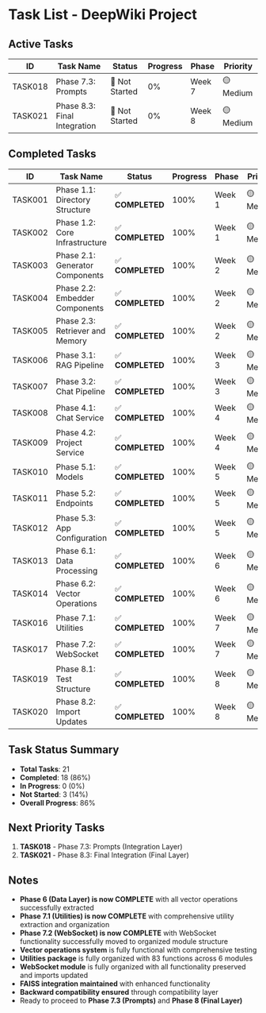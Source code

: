 # Task List - DeepWiki Project

## Active Tasks

| ID | Task Name | Status | Progress | Phase | Priority |
|----|-----------|--------|----------|-------|----------|
| TASK018 | Phase 7.3: Prompts | 🔴 Not Started | 0% | Week 7 | 🟡 Medium |
| TASK021 | Phase 8.3: Final Integration | 🔴 Not Started | 0% | Week 8 | 🟡 Medium |

## Completed Tasks

| ID | Task Name | Status | Progress | Phase | Priority |
|----|-----------|--------|----------|-------|----------|
| TASK001 | Phase 1.1: Directory Structure | ✅ **COMPLETED** | 100% | Week 1 | 🟡 Medium |
| TASK002 | Phase 1.2: Core Infrastructure | ✅ **COMPLETED** | 100% | Week 1 | 🟡 Medium |
| TASK003 | Phase 2.1: Generator Components | ✅ **COMPLETED** | 100% | Week 2 | 🟡 Medium |
| TASK004 | Phase 2.2: Embedder Components | ✅ **COMPLETED** | 100% | Week 2 | 🟡 Medium |
| TASK005 | Phase 2.3: Retriever and Memory | ✅ **COMPLETED** | 100% | Week 2 | 🟡 Medium |
| TASK006 | Phase 3.1: RAG Pipeline | ✅ **COMPLETED** | 100% | Week 3 | 🟡 Medium |
| TASK007 | Phase 3.2: Chat Pipeline | ✅ **COMPLETED** | 100% | Week 3 | 🟡 Medium |
| TASK008 | Phase 4.1: Chat Service | ✅ **COMPLETED** | 100% | Week 4 | 🟡 Medium |
| TASK009 | Phase 4.2: Project Service | ✅ **COMPLETED** | 100% | Week 4 | 🟡 Medium |
| TASK010 | Phase 5.1: Models | ✅ **COMPLETED** | 100% | Week 5 | 🟡 Medium |
| TASK011 | Phase 5.2: Endpoints | ✅ **COMPLETED** | 100% | Week 5 | 🟡 Medium |
| TASK012 | Phase 5.3: App Configuration | ✅ **COMPLETED** | 100% | Week 5 | 🟡 Medium |
| TASK013 | Phase 6.1: Data Processing | ✅ **COMPLETED** | 100% | Week 6 | 🟡 Medium |
| TASK014 | Phase 6.2: Vector Operations | ✅ **COMPLETED** | 100% | Week 6 | 🟡 Medium |
| TASK016 | Phase 7.1: Utilities | ✅ **COMPLETED** | 100% | Week 7 | 🟡 Medium |
| TASK017 | Phase 7.2: WebSocket | ✅ **COMPLETED** | 100% | Week 7 | 🟡 Medium |
| TASK019 | Phase 8.1: Test Structure | ✅ **COMPLETED** | 100% | Week 8 | 🟡 Medium |
| TASK020 | Phase 8.2: Import Updates | ✅ **COMPLETED** | 100% | Week 8 | 🟡 Medium |

## Task Status Summary

- **Total Tasks**: 21
- **Completed**: 18 (86%)
- **In Progress**: 0 (0%)
- **Not Started**: 3 (14%)
- **Overall Progress**: 86%

## Next Priority Tasks

1. **TASK018** - Phase 7.3: Prompts (Integration Layer)
2. **TASK021** - Phase 8.3: Final Integration (Final Layer)

## Notes

- **Phase 6 (Data Layer) is now COMPLETE** with all vector operations successfully extracted
- **Phase 7.1 (Utilities) is now COMPLETE** with comprehensive utility extraction and organization
- **Phase 7.2 (WebSocket) is now COMPLETE** with WebSocket functionality successfully moved to organized module structure
- **Vector operations system** is fully functional with comprehensive testing
- **Utilities package** is fully organized with 83 functions across 6 modules
- **WebSocket module** is fully organized with all functionality preserved and imports updated
- **FAISS integration maintained** with enhanced functionality
- **Backward compatibility ensured** through compatibility layer
- Ready to proceed to **Phase 7.3 (Prompts)** and **Phase 8 (Final Layer)**
